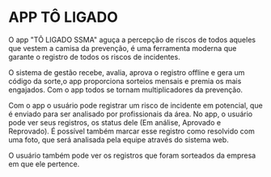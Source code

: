 # APP TÔ LIGADO

O app "TÔ LIGADO SSMA" aguça a percepção de riscos de todos aqueles que vestem a camisa da prevenção, é uma ferramenta moderna que garante o registro de todos os riscos de incidentes. 

O sistema de gestão recebe, avalia, aprova o registro offline e gera um código da sorte,o app proporciona sorteios mensais e premia os mais engajados. Com o app todos se tornam multiplicadores da prevenção.

Com o app o usuário pode registrar um risco de incidente em potencial, que é enviado para ser analisado por profissionais da área. No app, o usuário pode ver seus registros, os status 
dele (Em análise, Aprovado e Reprovado). É possível também marcar esse registro como resolvido com uma foto, que será analisada pela equipe através do sistema web.

O usuário também pode ver os registros que foram sorteados da empresa em que ele pertence.

